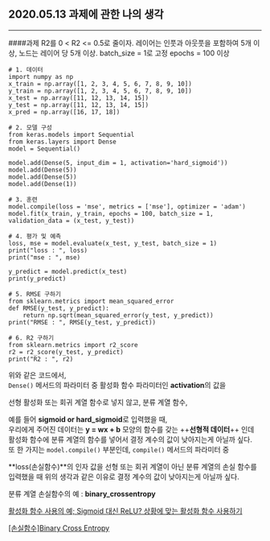 ## 2020.05.13 과제에 관한 나의 생각

---

####과제
R2를 0 < R2 <= 0.5로 줄이자.
레이어는 인풋과 아웃풋을 포함하여 5개 이상, 노드는 레이어 당 5개 이상.
batch_size = 1로 고정
epochs = 100 이상
```
# 1. 데이터
import numpy as np
x_train = np.array([1, 2, 3, 4, 5, 6, 7, 8, 9, 10])
y_train = np.array([1, 2, 3, 4, 5, 6, 7, 8, 9, 10])
x_test = np.array([11, 12, 13, 14, 15])
y_test = np.array([11, 12, 13, 14, 15])
x_pred = np.array([16, 17, 18])

# 2. 모델 구성
from keras.models import Sequential
from keras.layers import Dense
model = Sequential()

model.add(Dense(5, input_dim = 1, activation='hard_sigmoid'))
model.add(Dense(5))
model.add(Dense(5))
model.add(Dense(1))

# 3. 훈련
model.compile(loss = 'mse', metrics = ['mse'], optimizer = 'adam')
model.fit(x_train, y_train, epochs = 100, batch_size = 1, validation_data = (x_test, y_test))

# 4. 평가 및 예측
loss, mse = model.evaluate(x_test, y_test, batch_size = 1)
print("loss : ", loss)
print("mse : ", mse)

y_predict = model.predict(x_test)
print(y_predict)

# 5. RMSE 구하기
from sklearn.metrics import mean_squared_error
def RMSE(y_test, y_predict):
    return np.sqrt(mean_squared_error(y_test, y_predict))
print("RMSE : ", RMSE(y_test, y_predict))

# 6. R2 구하기
from sklearn.metrics import r2_score
r2 = r2_score(y_test, y_predict)
print("R2 : ", r2)
```

위와 같은 코드에서,<br/>
`Dense()` 메서드의 파라미터 중 활성화 함수 파라미터인 **activation**의 값을

선형 활성화 또는 회귀 계열 함수로 넣지 않고, 분류 계열 함수,

예를 들어 **sigmoid or hard_sigmoid**로 입력했을 때,<br/>
우리에게 주어진 데이터는 **y = wx + b** 모양의 함수를 갖는 ++**선형적 데이터**++ 인데
활성화 함수에 분류 계열의 함수를 넣어서 결정 계수의 값이 낮아지는게 아닐까 싶다.
<br/>
또 한 가지는 `model.compile()` 부분인데, `compile()` 메서드의 파라미터 중

**loss(손실함수)**의 인자 값을 선형 또는 회귀 계열이 아닌 분류 계열의 손실 함수를 입력했을 때
위의 생각과 같은 이유로 결정 계수의 값이 낮아지는게 아닐까 싶다.

분류 계열 손실함수의 예 : **binary_crossentropy**


[활성화 함수 사용의 예; Sigmoid 대신 ReLU? 상황에 맞는 활성화 함수 사용하기](https://medium.com/@kmkgabia/ml-sigmoid-%EB%8C%80%EC%8B%A0-relu-%EC%83%81%ED%99%A9%EC%97%90-%EB%A7%9E%EB%8A%94-%ED%99%9C%EC%84%B1%ED%99%94-%ED%95%A8%EC%88%98-%EC%82%AC%EC%9A%A9%ED%95%98%EA%B8%B0-c65f620ad6fd)

[[손실함수]Binary Cross Entropy](https://curt-park.github.io/2018-09-19/loss-cross-entropy/)